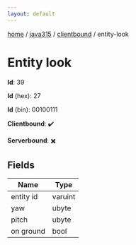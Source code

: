```yaml
---
layout: default
---
```


[home](/)  /  [java315](/protocol/java315)  /  [clientbound](/protocol/java315/clientbound)  /  entity-look

# Entity look

**Id**: 39

**Id** (hex): 27

**Id** (bin): 00100111

**Clientbound**: ✔️

**Serverbound**: ✖️

## Fields

Name | Type
---|---
entity id | varuint
yaw | ubyte
pitch | ubyte
on ground | bool

